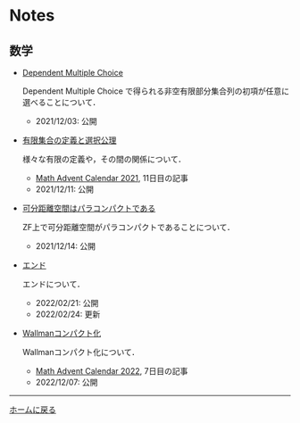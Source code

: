 # Notes

## 数学

- [Dependent Multiple Choice](math/dmc.pdf)

    Dependent Multiple Choice で得られる非空有限部分集合列の初項が任意に選べることについて．

    - 2021/12/03: 公開

- [有限集合の定義と選択公理](math/definitions_of_finite.pdf)

    様々な有限の定義や，その間の関係について．

    - [Math Advent Calendar 2021](https://adventar.org/calendars/6146), 11日目の記事
    - 2021/12/11: 公開

- [可分距離空間はパラコンパクトである](math/separable_metric_space_paracompact.pdf)

    ZF上で可分距離空間がパラコンパクトであることについて．

    - 2021/12/14: 公開

- [エンド](math/end.pdf)

    エンドについて．

    - 2022/02/21: 公開
    - 2022/02/24: 更新

- [Wallmanコンパクト化](math/wallman_compactification.pdf)

    Wallmanコンパクト化について．

    - [Math Advent Calendar 2022](https://adventar.org/calendars/7662), 7日目の記事
    - 2022/12/07: 公開

---

[ホームに戻る](index.md)
